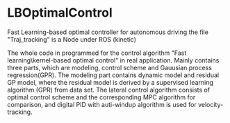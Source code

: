 # LBOptimalControl
Fast Learning-based optimal controller for autonomous driving
the file "Traj_tracking" is a Node under ROS (kinetic) 

The whole code in programmed for the control algorithm "Fast learning\kernel-based optimal control" in real application.
Mainly contains three parts, which are modeling, control scheme and Gauusian process regression(GPR).
The modeling part contains dynamic model and residual GP model, where the residual model is derived by a supervised learning algorithm (GPR) from data set. 
The lateral control algorithm consists of optimal control scheme and the corresponding MPC algorithm for comparison, and digital PID with auti-windup algorithm is used for velocity-tracking.
